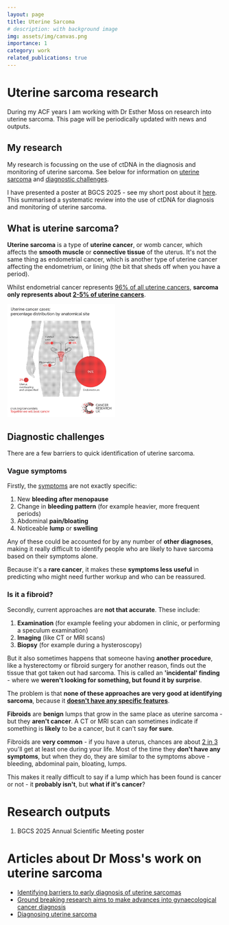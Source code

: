 ```yaml
---
layout: page
title: Uterine Sarcoma
# description: with background image
img: assets/img/canvas.png
importance: 1
category: work
related_publications: true
---
```


# Uterine sarcoma research

During my ACF years I am working with Dr Esther Moss on research into uterine sarcoma. This page will be periodically updated with news and outputs.

## My research

My research is focussing on the use of ctDNA in the diagnosis and monitoring of uterine sarcoma. See below for information on [uterine sarcoma](#What-is-uterine-sarcoma?) and [diagnostic challenges](#diagnostic-challenges).

I have presented a poster at BGCS 2025 - see my short post about it [here](https://annacasey97.github.io/blog/2025/BGCS2025/). This summarised a systematic review into the use of ctDNA for diagnosis and monitoring of uterine sarcoma.

## What is uterine sarcoma?

**Uterine sarcoma** is a type of **uterine cancer**, or womb cancer, which affects the **smooth muscle** or **connective tissue** of the uterus. It's not the same thing as endometrial cancer, which is another type of uterine cancer affecting the endometrium, or lining (the bit that sheds off when you have a period).

Whilst endometrial cancer represents [96% of all uterine cancers](https://www.cancerresearchuk.org/health-professional/cancer-statistics/statistics-by-cancer-type/uterine-cancer/incidence#heading-Three), **sarcoma only represents about [2-5% of uterine cancers](https://www.cancer.org/cancer/types/uterine-sarcoma/about/key-statistics.html)**.

<img src="/assets/img/ditherCRUK_cancersites.png" alt="CRUK cancer sites diagram" style="width:50%; height:auto;">

## Diagnostic challenges

There are a few barriers to quick identification of uterine sarcoma.

### Vague symptoms

Firstly, the [symptoms](https://sarcoma.org.uk/about-sarcoma/what-is-sarcoma/types-of-sarcoma/gynaecological-sarcoma/) are not exactly specific:

1. New **bleeding after menopause**
2. Change in **bleeding pattern** (for example heavier, more frequent periods)
3. Abdominal **pain/bloating**
4. Noticeable **lump** or **swelling**

Any of these could be accounted for by any number of **other diagnoses**, making it really difficult to identify people who are likely to have sarcoma based on their symptoms alone.

Because it's a **rare cancer**, it makes these **symptoms less useful** in predicting who might need further workup and who can be reassured.

### Is it a fibroid?

Secondly, current approaches are **not that accurate**. These include:

1. **Examination** (for example feeling your abdomen in clinic, or performing a speculum examination)
2. **Imaging** (like CT or MRI scans)
3. **Biopsy** (for example during a hysteroscopy)

But it also sometimes happens that someone having **another procedure**, like a hysterectomy or fibroid surgery for another reason, finds out the tissue that got taken out had sarcoma. This is called an **'incidental' finding** - where we **weren't looking for something, but found it by surprise**.

The problem is that **none of these approaches are very good at identifying sarcoma**, because it [**doesn't have any specific features**](https://www.ejgo.net/articles/10.22514/ejgo.2024.071). 

**Fibroids** are **benign** lumps that grow in the same place as uterine sarcoma - but they **aren't cancer**. A CT or MRI scan can sometimes indicate if something is **likely** to be a cancer, but it can't say **for sure**.

Fibroids are **very common** - if you have a uterus, chances are about [2 in 3](https://www.nhs.uk/conditions/fibroids/) you'll get at least one during your life. Most of the time they **don't have any symptoms**, but when they do, they are similar to the symptoms above - bleeding, abdominal pain, bloating, lumps.

This makes it really difficult to say if a lump which has been found is cancer or not - it **probably isn't**, but **what if it's cancer**?

# Research outputs

1. BGCS 2025 Annual Scientific Meeting poster

# Articles about Dr Moss's work on uterine sarcoma

- [Identifying barriers to early diagnosis of uterine sarcomas](https://sarcoma.org.uk/research/identifying-barriers-to-early-diagnosis-of-uterine-sarcomas/)
- [Ground breaking research aims to make advances into gynaecological cancer diagnosis](https://leicesterbrc.nihr.ac.uk/ground-breaking-research-aims-to-make-advances-into-gynaecological-cancer-diagnosis/)
- [Diagnosing uterine sarcoma](https://eveappeal.org.uk/resource/diagnosing-uterine-sarcoma/)